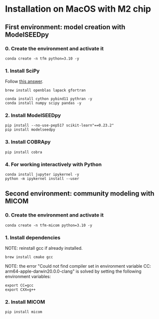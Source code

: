 # Installation on MacOS with M2 chip

## First environment: model creation with ModelSEEDpy

### 0. Create the environment and activate it

```{bash}
conda create -n tfm python=3.10 -y
```

### 1. Install SciPy

Follow [this answer](https://github.com/scikit-learn/scikit-learn/issues/19137#issuecomment-936169173).

```{bash}
brew install openblas lapack gfortran

conda install cython pybind11 pythran -y
conda install numpy scipy pandas -y
```

### 2. Install ModelSEEDpy

```{bash}
pip install --no-use-pep517 scikit-learn"==0.23.2"
pip install modelseedpy
```

### 3. Install COBRApy

```{bash}
pip install cobra
```

### 4. For working interactively with Python

```{bash}
conda install jupyter ipykernel -y
python -m ipykernel install --user
```

## Second environment: community modeling with MICOM

### 0. Create the environment and activate it

```{bash}
conda create -n tfm-micom python=3.10 -y
```

### 1. Install dependencies

NOTE: reinstall gcc if already installed.

```{bash}
brew install cmake gcc
```

NOTE: the error "Could not find compiler set in environment variable CC: arm64-apple-darwin20.0.0-clang" is solved by setting the following environment variables:

```{bash}
export CC=gcc
export CXX=g++
```

### 2. Install MICOM
```{bash}
pip install micom
```
